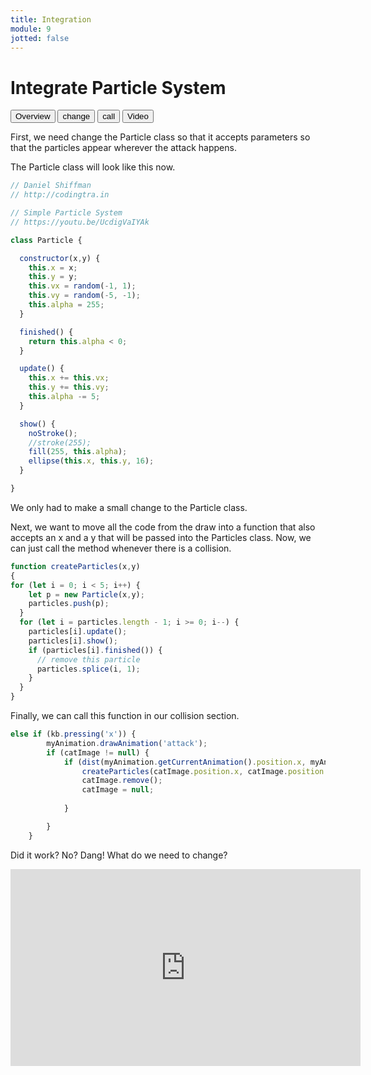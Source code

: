 ```yaml
---
title: Integration
module: 9
jotted: false
---
```


# Integrate Particle System

<div class="tab">
  <button class="tablinks active" onclick="openTab(event, 'Overview')">Overview</button>
  <button class="tablinks" onclick="openTab(event, 'change')">change</button>
  <button class="tablinks" onclick="openTab(event, 'call')">call</button>
  <button class="tablinks" onclick="openTab(event, 'video')">Video</button>
</div>

<div id="Overview" class="tabcontent" style="display:block"  >
<div class="tabhtml" markdown="1">

First, we need change the Particle class so that it accepts parameters so that the particles appear wherever the attack happens.

The Particle class will look like this now.

```js
// Daniel Shiffman
// http://codingtra.in

// Simple Particle System
// https://youtu.be/UcdigVaIYAk

class Particle {

  constructor(x,y) {
    this.x = x;
    this.y = y;
    this.vx = random(-1, 1);
    this.vy = random(-5, -1);
    this.alpha = 255;
  }

  finished() {
    return this.alpha < 0;
  }

  update() {
    this.x += this.vx;
    this.y += this.vy;
    this.alpha -= 5;
  }

  show() {
    noStroke();
    //stroke(255);
    fill(255, this.alpha);
    ellipse(this.x, this.y, 16);
  }

}

```

We only had to make a small change to the Particle class.

</div>
</div>

<div id="change" class="tabcontent">
<div class="tabhtml" markdown="1">

Next, we want to move all the code from the draw into a function that also accepts an x and a y that will be passed into the Particles class. Now, we can just call the method whenever there is a collision.

```js
function createParticles(x,y)
{
for (let i = 0; i < 5; i++) {
    let p = new Particle(x,y);
    particles.push(p);
  }
  for (let i = particles.length - 1; i >= 0; i--) {
    particles[i].update();
    particles[i].show();
    if (particles[i].finished()) {
      // remove this particle
      particles.splice(i, 1);
    }
  }
}

```

</div>
</div>

<div id="call" class="tabcontent">
<div class="tabhtml" markdown="1">

Finally, we can call this function in our collision section.

```js
else if (kb.pressing('x')) {
        myAnimation.drawAnimation('attack');
        if (catImage != null) {
            if (dist(myAnimation.getCurrentAnimation().position.x, myAnimation.getCurrentAnimation().position.y, catImage.position.x, catImage.position.y) < 200) {
                createParticles(catImage.position.x, catImage.position.y);
                catImage.remove();
                catImage = null;
               
            }

        }
    }
```

Did it work?  No? Dang!  What do we need to change?

</div>
</div>
<div id="video" class="tabcontent">
<div class="tabhtml" markdown="1">

<iframe width="560" height="315" src="https://www.youtube.com/embed/fVdNH3Rt2KI" title="YouTube video player" frameborder="0" allow="accelerometer; autoplay; clipboard-write; encrypted-media; gyroscope; picture-in-picture; web-share" allowfullscreen></iframe>

</div>
</div>
